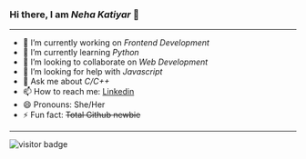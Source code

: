 ### Hi there, I am **_Neha Katiyar_** 👋
***

- 🔭 I’m currently working on _Frontend Development_
- 🌱 I’m currently learning _Python_
- 👯 I’m looking to collaborate on _Web Development_
- 🤔 I’m looking for help with _Javascript_
- 💬 Ask me about _C/C++_
- 📫 How to reach me: [Linkedin](https://www.linkedin.com/in/neha-katiyar-361217204/)
- 😄 Pronouns: She/Her
- ⚡ Fun fact: ~~Total Github newbie~~
***

![visitor badge](https://visitor-badge.glitch.me/badge?page_id=jwenjian.visitor-badge&left_color=red&right_color=green) 

